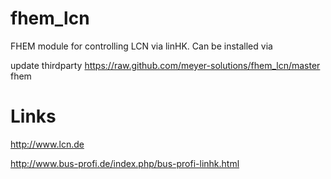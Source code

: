 fhem_lcn
========

FHEM module for controlling LCN via linHK. Can be installed via

update thirdparty https://raw.github.com/meyer-solutions/fhem_lcn/master fhem


Links
=====

http://www.lcn.de

http://www.bus-profi.de/index.php/bus-profi-linhk.html

